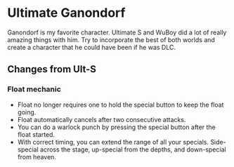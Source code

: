 # Ultimate Ganondorf
Ganondorf is my favorite character. Ultimate S and WuBoy did a lot of really amazing things with him. Try to incorporate the best of both worlds and create a character that he could have 
been if he was DLC.

## Changes from Ult-S 

### Float mechanic
- Float no longer requires one to hold the special button to keep the float going.
- Float automatically cancels after two consecutive attacks.
- You can do a warlock punch by pressing the special button after the float started.
- With correct timing, you can extend the range of all your specials. Side-special across the stage, up-special from the depths, and down-special from heaven. 


